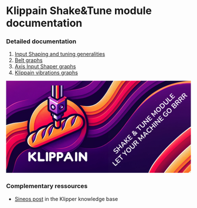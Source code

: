 # Klippain Shake&Tune module documentation

### Detailed documentation

  1. [Input Shaping and tuning generalities](./is_tuning_generalities.md)
  1. [Belt graphs](./macros/belts_tuning.md)
  1. [Axis Input Shaper graphs](./macros/axis_tuning.md)
  1. [Klippain vibrations graphs](./macros/vibrations_tuning.md)

![](./banner.png)

### Complementary ressources

  - [Sineos post](https://klipper.discourse.group/t/interpreting-the-input-shaper-graphs/9879) in the Klipper knowledge base
